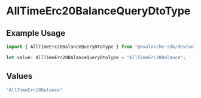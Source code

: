 # AllTimeErc20BalanceQueryDtoType

## Example Usage

```typescript
import { AllTimeErc20BalanceQueryDtoType } from "@avalanche-sdk/devtools/models/components";

let value: AllTimeErc20BalanceQueryDtoType = "AllTimeErc20Balance";
```

## Values

```typescript
"AllTimeErc20Balance"
```
